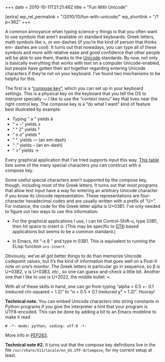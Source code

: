 +++
date = 2010-10-11T21:21:46Z
title = "Fun With Unicode"

[extra]
wp_rel_permalink = "/2010/10/fun-with-unicode/"
wp_shortlink = "/?p=362"
+++

A common annoyance when typing science-y things is that you often want to use
symbols that aren’t available on standard keyboards: Greek letters, math
symbols like ±, or em-dashes (if you’re the kind of person that thinks em-
dashes are cool). It turns out that nowadays, you can type all of these
symbols and more with relative ease and good confidence that other people will
be able to see them, thanks to the [Unicode](http://unicode.org/) standards.
By now, not only is basically everything that works with text on a computer
Unicode-enabled, but people have gotten their act together regarding entering
Unicode characters if they’re not on your keyboard. I’ve found two mechanisms
to be helpful for this.

The first is a “[compose key](http://en.wikipedia.org/wiki/Compose_key)“,
which you can set up in your keyboard settings. This is a physical key on the
keyboard that you tell the OS to interpret specially — I like to use the
“context menu” key that lives near the right control key. The compose key is a
“do what I want” kind of feature best illustrated by example:

- Typing “<compose> a <apostrophe>” yields á
- “<compose> + -” yields ±
- “<compose> ^ 2” yields ²
- “<compose> o o” yields °
- “<compose> <dash> <dash> <dash>”  yields — (an em-dash)
- “<compose> <dash> <dash> .” yields – (an en-dash)
- “<compose> <dash> >” yields →

Every graphical application that I’ve tried supports input this way.
[This table](http://www.hermit.org/Linux/ComposeKeys.html) lists some of the
many special characters you can construct with a compose key.

Some useful special characters aren’t supported by the compose key, though,
including most of the Greek letters. It turns out that most programs that
allow text input have a way for entering an arbitrary Unicode character if you
know its Unicode representation. These representations are four-character
hexadecimal codes and are usually written with a prefix of “U+”. For instance,
the code for the Greek letter alpha is U+03B1. I’ve only needed to figure out
two ways to use this information:

- For the graphical applications I use, I can hit Control-Shift-u, type 03B1,
  then hit space to insert α. (This may be specific to
  [GTK](http://gtk.org/)-based applications but seems to be a common
  standard.)

- In Emacs, hit “<Control>-x 8 <return>” and type in 03B1. This is equivalent
  to running the ELisp function `ucs-insert`.

Obviously, we’ve all got better things to do than memorize Unicode codepoint
values, but it’s the kind of information that goes well on a Post-It note on
one’s monitor. The Greek letters in particular go in sequence, so β is U+03B2,
γ is U+03B3, _etc._, so one can guess-and-check a little bit. Another one that
I like to use is U+2022, the middle bullet: •.

With all of these skills in hand, one can go from typing “alpha = 0.5 +- 0.1
(reduced chi-squared = 1.2)” to “α = 0.5 ± 0.1 (reduced χ² = 1.2)”. Hooray!

**Technical note.** You can embed
Unicode characters into string constants in Python programs if you give the
interpreter a hint that your program is UTF8-encoded. This can be done by
adding a bit to an Emacs modeline to make it read

```
# -*- mode: python; coding: utf-8 -*-
```

More info in [PEP263](http://www.python.org/dev/peps/pep-0263/).

**Technical note #2.** It turns out that the compose key definitions live in
the file `/usr/share/X11/locale/en_US.UTF-8/Compose`, for my current setup at
least.
